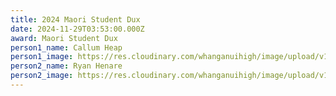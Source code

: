 ```yaml
---
title: 2024 Maori Student Dux
date: 2024-11-29T03:53:00.000Z
award: Maori Student Dux
person1_name: Callum Heap
person1_image: https://res.cloudinary.com/whanganuihigh/image/upload/v1732843845/Honours%20Board/2024_callum_copy.jpg
person2_name: Ryan Henare
person2_image: https://res.cloudinary.com/whanganuihigh/image/upload/v1732843845/Honours%20Board/2024_ryan_copy.jpg
---
```

